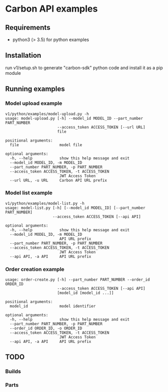 # Carbon API examples

## Requirements

- python3 (> 3.5) for python examples

## Installation

run v1/setup.sh to generate "carbon-sdk" python code and install it as a pip module

## Running examples

### Model upload example

```
v1/python/examples/model-upload.py -h
usage: model-upload.py [-h] --model_id MODEL_ID --part_number PART_NUMBER
                       --access_token ACCESS_TOKEN [--url URL]
                       file

positional arguments:
  file                  model file

optional arguments:
  -h, --help            show this help message and exit
  --model_id MODEL_ID, -m MODEL_ID
  --part_number PART_NUMBER, -p PART_NUMBER
  --access_token ACCESS_TOKEN, -t ACCESS_TOKEN
                        JWT Access Token
  --url URL, -u URL     Carbon API URL prefix
```

### Model list example

```
v1/python/examples/model-list.py -h
usage: model-list.py [-h] [--model_id MODEL_ID] [--part_number PART_NUMBER]
                     --access_token ACCESS_TOKEN [--api API]

optional arguments:
  -h, --help            show this help message and exit
  --model_id MODEL_ID, -m MODEL_ID
                        API URL prefix
  --part_number PART_NUMBER, -p PART_NUMBER
  --access_token ACCESS_TOKEN, -t ACCESS_TOKEN
                        JWT Access Token
  --api API, -a API     API URL prefix
```

### Order creation example

```
usage: order-create.py [-h] --part_number PART_NUMBER --order_id ORDER_ID
                       --access_token ACCESS_TOKEN [--api API]
                       [model_id [model_id ...]]

positional arguments:
  model_id              model identifier

optional arguments:
  -h, --help            show this help message and exit
  --part_number PART_NUMBER, -p PART_NUMBER
  --order_id ORDER_ID, -o ORDER_ID
  --access_token ACCESS_TOKEN, -t ACCESS_TOKEN
                        JWT Access Token
  --api API, -a API     API URL prefix
```

## TODO

### Builds

### Parts
